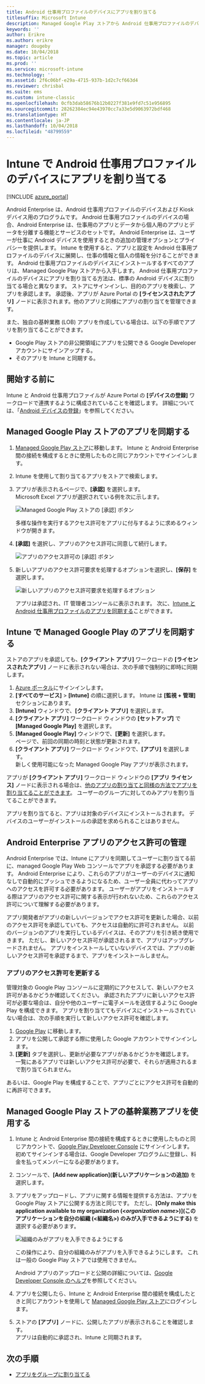 ```yaml
---
title: Android 仕事用プロファイルのデバイスにアプリを割り当てる
titlesuffix: Microsoft Intune
description: Managed Google Play ストアから Android 仕事用プロファイルのデバイスにアプリを同期してから割り当てる方法を説明します。
keywords: ''
author: Erikre
ms.author: erikre
manager: dougeby
ms.date: 10/04/2018
ms.topic: article
ms.prod: ''
ms.service: microsoft-intune
ms.technology: ''
ms.assetid: 2f6c06bf-e29a-4715-937b-1d2c7cf663d4
ms.reviewer: chrisbal
ms.suite: ems
ms.custom: intune-classic
ms.openlocfilehash: 0cfb3dab58676b12b0227f381e9fd7c51e956895
ms.sourcegitcommit: 28262384ec94e43970cc7a33e5d9063972bdf468
ms.translationtype: HT
ms.contentlocale: ja-JP
ms.lasthandoff: 10/04/2018
ms.locfileid: "48799559"
---
```

# <a name="assign-apps-to-android-work-profile-devices-with-intune"></a>Intune で Android 仕事用プロファイルのデバイスにアプリを割り当てる

[!INCLUDE [azure_portal](./includes/azure_portal.md)]

Android Enterprise は、Android 仕事用プロファイルのデバイスおよび Kiosk デバイス用のプログラムです。 Android 仕事用プロファイルのデバイスの場合、Android Enterprise は、仕事用のアプリとデータから個人用のアプリとデータを分離する機能とサービスのセットです。 Android Enterprise は、ユーザーが仕事に Android デバイスを使用するときの追加の管理オプションとプライバシーを提供します。 Intune を使用すると、アプリと設定を Android 仕事用プロファイルのデバイスに展開し、仕事の情報と個人の情報を分けることができます。 Android 仕事用プロファイルのデバイスにインストールするすべてのアプリは、Managed Google Play ストアから入手します。 Android 仕事用プロファイルのデバイスにアプリを割り当てる方法は、標準の Android デバイスに割り当てる場合と異なります。 ストアにサインインし、目的のアプリを検索し、アプリを承認します。 承認後、アプリが Azure Portal の **[ライセンスされたアプリ]** ノードに表示されます。他のアプリと同様にアプリの割り当てを管理できます。

また、独自の基幹業務 (LOB) アプリを作成している場合は、以下の手順でアプリを割り当てることができます。
- Google Play ストアの非公開領域にアプリを公開できる Google Developer アカウントにサインアップする。
- そのアプリを Intune と同期する。

## <a name="before-you-start"></a>開始する前に

Intune と Android 仕事用プロファイルが Azure Portal の **[デバイスの登録]** ワークロードで連携するように構成されていることを確認します。 詳細については、「[Android デバイスの登録](android-work-profile-enroll.md)」を参照してください。

## <a name="synchronize-an-app-from-the-managed-google-play-store"></a>Managed Google Play ストアのアプリを同期する

1. [Managed Google Play ストア](https://play.google.com/work)に移動します。 Intune と Android Enterprise 間の接続を構成するときに使用したものと同じアカウントでサインインします。
2. Intune を使用して割り当てるアプリをストアで検索します。
3. アプリが表示されるページで、**[承認]** を選択します。  
    Microsoft Excel アプリが選択されている例を次に示します。

    ![Managed Google Play ストアの [承認] ボタン](media/approve.png)
    
   多様な操作を実行するアクセス許可をアプリに付与するように求めるウィンドウが開きます。 

4. **[承認]** を選択し、アプリのアクセス許可に同意して続行します。

    ![アプリのアクセス許可の [承認] ボタン](media/approve-app-permissions.png)

5. 新しいアプリのアクセス許可要求を処理するオプションを選択し、**[保存]** を選択します。

    ![新しいアプリのアクセス許可要求を処理するオプション](media/approve-app-settings.png)

    アプリは承認され、IT 管理者コンソールに表示されます。 次に、[Intune と Android 仕事用プロファイルのアプリを同期する](apps-add-android-for-work.md#sync-an-android-for-work-app-with-intune)ことができます。 

## <a name="sync-a-managed-google-play-app-with-intune"></a>Intune で Managed Google Play のアプリを同期する

ストアのアプリを承認しても、**[クライアント アプリ]** ワークロードの **[ライセンスされたアプリ]** ノードに表示されない場合は、次の手順で強制的に即時に同期します。

1. [Azure ポータル](https://portal.azure.com)にサインインします。
2. **[すべてのサービス]** > **[Intune]** の順に選択します。 Intune は **[監視 + 管理]** セクションにあります。
3. **[Intune]** ウィンドウで、**[クライアント アプリ]** を選択します。
4. **[クライアント アプリ]** ワークロード ウィンドウの **[セットアップ]** で **[Managed Google Play]** を選択します。
5. **[Managed Google Play]** ウィンドウで、**[更新]** を選択します。  
    ページで、前回の同期の時刻と状態が更新されます。
6. **[クライアント アプリ]** ワークロード ウィンドウで、**[アプリ]** を選択します。  
    新しく使用可能になった Managed Google Play アプリが表示されます。

アプリが **[クライアント アプリ]** ワークロード ウィンドウの **[アプリ ライセンス]** ノードに表示される場合は、[他のアプリの割り当てと同様の方法でアプリを割り当てることができます](/intune-azure/manage-apps/deploy-apps)。 ユーザーのグループに対してのみアプリを割り当てることができます。

アプリを割り当てると、アプリは対象のデバイスにインストールされます。 デバイスのユーザーがインストールの承認を求められることはありません。

## <a name="manage-android-enterprise-app-permissions"></a>Android Enterprise アプリのアクセス許可の管理
Android Enterprise では、Intune にアプリを同期してユーザーに割り当てる前に、managed Google Play Web コンソールでアプリを承認する必要があります。 Android Enterprise により、これらのアプリがユーザーのデバイスに通知なしで自動的にプッシュできるようになるため、ユーザー全員に代わってアプリへのアクセスを許可する必要があります。 ユーザーがアプリをインストールする際はアプリのアクセス許可に関する表示が行われないため、これらのアクセス許可について理解する必要があります。

アプリ開発者がアプリの新しいバージョンでアクセス許可を更新した場合、以前のアクセス許可を承認していても、アクセスは自動的に許可されません。 以前のバージョンのアプリを実行しているデバイスは、そのアプリを引き続き使用できます。 ただし、新しいアクセス許可が承認されるまで、アプリはアップグレードされません。 アプリをインストールしていないデバイスでは、アプリの新しいアクセス許可を承認するまで、アプリをインストールしません。

### <a name="update-app-permissions"></a>アプリのアクセス許可を更新する

管理対象の Google Play コンソールに定期的にアクセスして、新しいアクセス許可があるかどうか確認してください。 承認されたアプリに新しいアクセス許可が必要な場合は、自分や他のユーザーに電子メールを送信するように Google Play を構成できます。 アプリを割り当ててもデバイスにインストールされていない場合は、次の手順を実行して新しいアクセス許可を確認します。

1. [Google Play](http://play.google.com/work) に移動します。
2. アプリを公開して承認する際に使用した Google アカウントでサインインします。
3. **[更新]** タブを選択し、更新が必要なアプリがあるかどうかを確認します。  
    一覧にあるアプリでは新しいアクセス許可が必要で、それらが適用されるまで割り当てられません。

あるいは、Google Play を構成することで、アプリごとにアクセス許可を自動的に再許可できます。 

## <a name="working-with-a-line-of-business-app-from-the-managed-google-play-store"></a>Managed Google Play ストアの基幹業務アプリを使用する

1. Intune と Android Enterprise 間の接続を構成するときに使用したものと同じアカウントで、[Google Play Developer Console](https://play.google.com/apps/publish) にサインインします。  
    初めてサインインする場合は、Google Developer プログラムに登録し、料金を払ってメンバーになる必要があります。
2. コンソールで、**[Add new application]\(新しいアプリケーションの追加\)** を選択します。
3. アプリをアップロードし、アプリに関する情報を提供する方法は、アプリを Google Play ストアに公開する方法と同じです。 ただし、**[Only make this application available to my organization (<*organization name*>)]\(このアプリケーションを自分の組織 (<組織名>) のみが入手できるようにする\)** を選択する必要があります。

    ![組織のみがアプリを入手できるようにする](media/restrict.png)

    この操作により、自分の組織のみがアプリを入手できるようにします。 これは一般の Google Play ストアでは使用できません。

    Android アプリのアップロードと公開の詳細については、[Google Developer Console のヘルプ](https://support.google.com/googleplay/android-developer/answer/113469)を参照してください。
4. アプリを公開したら、Intune と Android Enterprise 間の接続を構成したときと同じアカウントを使用して [Managed Google Play ストア](https://play.google.com/work)にログインします。
5. ストアの **[アプリ]** ノードに、公開したアプリが表示されることを確認します。  
    アプリは自動的に承認され、Intune と同期されます。

## <a name="next-steps"></a>次の手順

- [アプリをグループに割り当てる](apps-deploy.md) 

